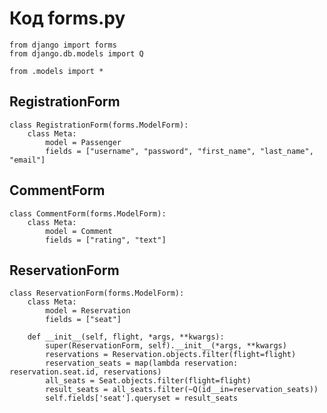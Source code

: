 # Код forms.py

    from django import forms
    from django.db.models import Q
    
    from .models import *
    
## RegistrationForm    
    class RegistrationForm(forms.ModelForm):
        class Meta:
            model = Passenger
            fields = ["username", "password", "first_name", "last_name", "email"]
    
## CommentForm
    class CommentForm(forms.ModelForm):
        class Meta:
            model = Comment
            fields = ["rating", "text"]
    
## ReservationForm
    class ReservationForm(forms.ModelForm):
        class Meta:
            model = Reservation
            fields = ["seat"]
    
        def __init__(self, flight, *args, **kwargs):
            super(ReservationForm, self).__init__(*args, **kwargs)
            reservations = Reservation.objects.filter(flight=flight)
            reservation_seats = map(lambda reservation: reservation.seat.id, reservations)
            all_seats = Seat.objects.filter(flight=flight)
            result_seats = all_seats.filter(~Q(id__in=reservation_seats))
            self.fields['seat'].queryset = result_seats
